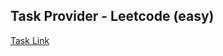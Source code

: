 ## Task Provider - Leetcode (easy)

[Task Link](https://leetcode.com/problems/determine-if-string-halves-are-alike/description/?envType=daily-question&envId=2024-01-12)
    